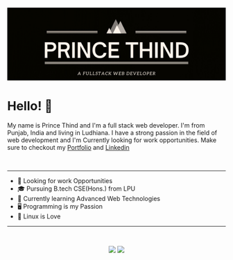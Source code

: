 <p align="center">
<a href="https://prince-thind.github.io/">
<img src="https://raw.githubusercontent.com/prince-thind/prince-thind/main/readme-header.png" />
</a>
</p>

# Hello! 👋

My name is Prince Thind and I'm a full stack web developer. I'm from Punjab, India and living in Ludhiana. I have a strong passion in the field of web development and I'm Currently looking for work opportunities. Make sure to checkout my [Portfolio][3] and [Linkedin][2]

<br>
<hr>

- 💼 Looking for work Opportunities
- 🎓 Pursuing B.tech CSE(Hons.) from LPU
- 🌱 Currently learning Advanced Web Technologies
- 🖥️ Programming is my Passion
- 🐧 Linux is Love

<hr>
<br>

<p align = "center">
  <img src = "https://github-readme-stats.vercel.app/api?username=prince-thind&show_icons=true&theme=dark" width = 400>
  <img src = "https://github-readme-streak-stats.herokuapp.com?user=prince-thind&theme=dark&hide_border=true" width = 400>
</p>

<!-- links to your social media accounts -->

[1]: https://github.com/prince-thind
[2]: https://www.linkedin.com/in/princethind/
[3]: https://prince-thind.github.io/
